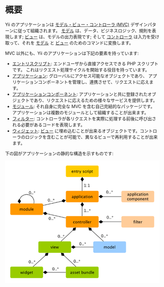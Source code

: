 概要
====

Yii のアプリケーションは [モデル・ビュー・コントローラ (MVC)](http://ja.wikipedia.org/wiki/Model_View_Controller) デザインパターンに従って組織されます。
[モデル](structure-models.md) は、データ、ビジネスロジック、規則を表現します;
[ビュー](structure-views.md) は、モデルの出力表現です;
そして [コントローラ](structure-controllers.md) は入力を受け取って、それを [モデル](structure-models.md) と [ビュー](structure-views.md) のためのコマンドに変換します。

MVC 以外にも、Yii のアプリケーションは下記の要素を持っています:

* [エントリスクリプト](structure-entry-scripts.md): エンドユーザから直接アクセスできる PHP スクリプトです。
  これはリクエスト処理サイクルを開始する役目を持っています。
* [アプリケーション](structure-applications.md): グローバルにアクセス可能なオブジェクトであり、
  アプリケーションコンポーネントを管理し、連携させて、リクエストに応えます。
* [アプリケーションコンポーネント](structure-application-components.md): アプリケーションと共に登録されたオブジェクトであり、リクエストに応えるための様々なサービスを提供します。
* [モジュール](structure-modules.md): それ自身に完全な MVC を含む自己完結的なパッケージです。
  アプリケーションは複数のモジュールとして組織することが出来ます。
* [フィルター](structure-filters.md): コントローラが各リクエストを実際に処理する前後に呼び出される必要があるコードを表現します。
* [ウィジェット](structure-widgets.md): [ビュー](structure-views.md) に埋め込むことが出来るオブジェクトです。コントローラのロジックを含むことが可能で、異なるビューで再利用することが出来ます。

下の図がアプリケーションの静的な構造を示すものです:

![アプリケーションの静的な構造](images/application-structure.png)
